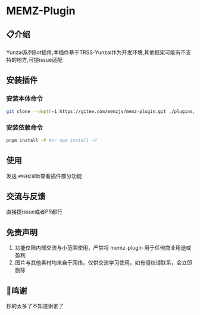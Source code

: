# MEMZ-Plugin

## 📋介绍

Yunzai系列Bot插件,本插件基于TRSS-Yunzai作为开发环境,其他框架可能有不支持的地方,可提issue适配

## 安装插件

### 安装本体命令

```bash
git clone --depth=1 https://gitee.com/memzjs/memz-plugin.git ./plugins/memz-plugin/
```

### 安装依赖命令

```bash
pnpm install -P #or npm install -P
```

## 使用

发送 `#MEMZ帮助`查看插件部分功能

## 交流与反馈

直接提issue或者PR都行

## 免责声明

1. 功能仅限内部交流与小范围使用，严禁将 memz-plugin 用于任何商业用途或盈利
2. 图片与其他素材均来自于网络，仅供交流学习使用，如有侵权请联系，会立即删除

## 🙏鸣谢

抄的太多了不知道谢谁了
